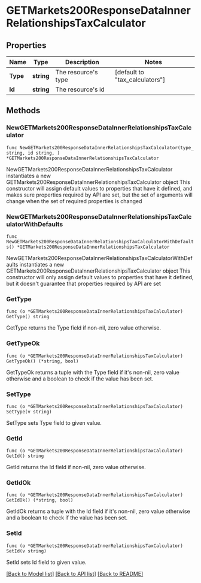 # GETMarkets200ResponseDataInnerRelationshipsTaxCalculator

## Properties

Name | Type | Description | Notes
------------ | ------------- | ------------- | -------------
**Type** | **string** | The resource&#39;s type | [default to "tax_calculators"]
**Id** | **string** | The resource&#39;s id | 

## Methods

### NewGETMarkets200ResponseDataInnerRelationshipsTaxCalculator

`func NewGETMarkets200ResponseDataInnerRelationshipsTaxCalculator(type_ string, id string, ) *GETMarkets200ResponseDataInnerRelationshipsTaxCalculator`

NewGETMarkets200ResponseDataInnerRelationshipsTaxCalculator instantiates a new GETMarkets200ResponseDataInnerRelationshipsTaxCalculator object
This constructor will assign default values to properties that have it defined,
and makes sure properties required by API are set, but the set of arguments
will change when the set of required properties is changed

### NewGETMarkets200ResponseDataInnerRelationshipsTaxCalculatorWithDefaults

`func NewGETMarkets200ResponseDataInnerRelationshipsTaxCalculatorWithDefaults() *GETMarkets200ResponseDataInnerRelationshipsTaxCalculator`

NewGETMarkets200ResponseDataInnerRelationshipsTaxCalculatorWithDefaults instantiates a new GETMarkets200ResponseDataInnerRelationshipsTaxCalculator object
This constructor will only assign default values to properties that have it defined,
but it doesn't guarantee that properties required by API are set

### GetType

`func (o *GETMarkets200ResponseDataInnerRelationshipsTaxCalculator) GetType() string`

GetType returns the Type field if non-nil, zero value otherwise.

### GetTypeOk

`func (o *GETMarkets200ResponseDataInnerRelationshipsTaxCalculator) GetTypeOk() (*string, bool)`

GetTypeOk returns a tuple with the Type field if it's non-nil, zero value otherwise
and a boolean to check if the value has been set.

### SetType

`func (o *GETMarkets200ResponseDataInnerRelationshipsTaxCalculator) SetType(v string)`

SetType sets Type field to given value.


### GetId

`func (o *GETMarkets200ResponseDataInnerRelationshipsTaxCalculator) GetId() string`

GetId returns the Id field if non-nil, zero value otherwise.

### GetIdOk

`func (o *GETMarkets200ResponseDataInnerRelationshipsTaxCalculator) GetIdOk() (*string, bool)`

GetIdOk returns a tuple with the Id field if it's non-nil, zero value otherwise
and a boolean to check if the value has been set.

### SetId

`func (o *GETMarkets200ResponseDataInnerRelationshipsTaxCalculator) SetId(v string)`

SetId sets Id field to given value.



[[Back to Model list]](../README.md#documentation-for-models) [[Back to API list]](../README.md#documentation-for-api-endpoints) [[Back to README]](../README.md)


